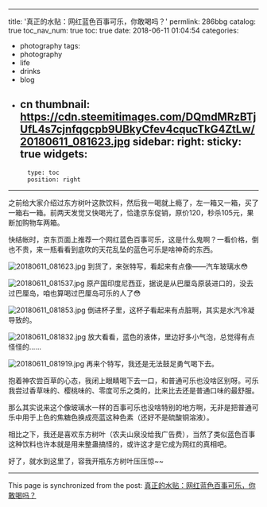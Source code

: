 
---
title: '真正的水贴：网红蓝色百事可乐，你敢喝吗？'
permlink: 286bbg
catalog: true
toc_nav_num: true
toc: true
date: 2018-06-11 01:04:54
categories:
- photography
tags:
- photography
- life
- drinks
- blog
- cn
thumbnail: https://cdn.steemitimages.com/DQmdMRzBTjUfL4s7cjnfqgcpb9UBkyCfev4cqucTkG4ZtLw/20180611_081623.jpg
sidebar:
    right:
        sticky: true
widgets:
    -
        type: toc
        position: right
---


之前给大家介绍过东方树叶这款饮料，然后我一喝就上瘾了，左一箱又一箱，买了一箱右一箱。前两天发觉又快喝光了，恰逢京东促销，原价120，秒杀105元，果断加购物车两箱。


快结帐时，京东页面上推荐一个网红蓝色百事可乐，这是什么鬼啊？一看价格，倒也不贵，来一瓶看看到底吹的天花乱坠的蓝色可乐是啥神奇的东西。

![20180611_081623.jpg](https://cdn.steemitimages.com/DQmdMRzBTjUfL4s7cjnfqgcpb9UBkyCfev4cqucTkG4ZtLw/20180611_081623.jpg)
到货了，来张特写，看起来有点像——汽车玻璃水😳

![20180611_081537.jpg](https://cdn.steemitimages.com/DQmbFVtQ3GLTTZGqRBe4WWzsRd5yWTwESCp1qYPMKA4mqtq/20180611_081537.jpg)
原产国印度尼西亚，据说是从巴厘岛原装进口的，没去过巴厘岛，咱也算喝过巴厘岛可乐的人了😳

![20180611_081853.jpg](https://cdn.steemitimages.com/DQmSAUUdAgJ6afYGk4aSvQEacJnjKLPcjHxfW3yRJBpmhD1/20180611_081853.jpg)
倒进杯子里，这杯子看起来有点脏啊，其实是水汽冷凝导致的。

![20180611_081832.jpg](https://cdn.steemitimages.com/DQmbKQ81pdqTdNVvXkeu6P8fgd6GqvSBMD4XyGv9vjxRHzm/20180611_081832.jpg)
放大看看，蓝色的液体，里边好多小气泡，总觉得有点怪怪的......

![20180611_081919.jpg](https://cdn.steemitimages.com/DQmSyMzUTMFdR7kKcsqd7KSA3EH7FM6sveXQHom33desYBJ/20180611_081919.jpg)
再来个特写，我还是无法鼓足勇气喝下去。

抱着神农尝百草的心态，我闭上眼睛喝下去一口，和普通可乐也没啥区别呀。可乐我尝过香草味的、樱桃味的、零度可乐之类的，比来比去还是普通口味的最舒服。

那么其实说来这个像玻璃水一样的百事可乐也没啥特别的地方啊，无非是把普通可乐中用于上色的焦糖色换成亮蓝这种色素（还好不是硫酸铜溶液）。

相比之下，我还是喜欢东方树叶（农夫山泉没给我广告费），当然了类似蓝色百事这种饮料也许本就是用来整蛊搞怪的，或许这才是它成为网红的真相吧。

好了，就水到这里了，容我开瓶东方树叶压压惊~~

- - -

This page is synchronized from the post: [真正的水贴：网红蓝色百事可乐，你敢喝吗？](https://steemit.com/@oflyhigh/286bbg)
